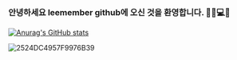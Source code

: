 ### 안녕하세요 <b>leemember github</b>에 오신 것을 환영합니다. 👩🏻💻🖤
[![Anurag's GitHub stats](https://github-readme-stats.vercel.app/api?username=leemember)](https://github.com/leemember/github-readme-stats)

![2524DC4957F9976B39](https://user-images.githubusercontent.com/71499150/107918561-443ff680-6fad-11eb-8397-c46af0d6ef40.gif)
